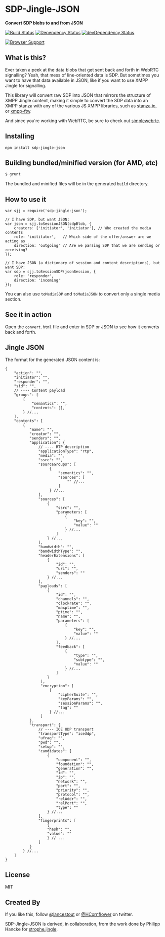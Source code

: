# SDP-Jingle-JSON
**Convert SDP blobs to and from JSON**

[![Build Status](https://travis-ci.org/otalk/sdp-jingle-json.png)](https://travis-ci.org/otalk/sdp-jingle-json)
[![Dependency Status](https://david-dm.org/otalk/sdp-jingle-json.png)](https://david-dm.org/otalk/sdp-jingle-json)
[![devDependency Status](https://david-dm.org/otalk/sdp-jingle-json/dev-status.png)](https://david-dm.org/otalk/sdp-jingle-json#info=devDependencies)

[![Browser Support](https://ci.testling.com/otalk/sdp-jingle-json.png)](https://ci.testling.com/otalk/sdp-jingle-json)


## What is this?

Ever taken a peek at the data blobs that get sent back and forth in WebRTC
signalling? Yeah, that mess of line-oriented data is SDP. But sometimes
you want to have that data available in JSON, like if you want to use XMPP
Jingle for signalling.

This library will convert raw SDP into JSON that mirrors the structure of
XMPP Jingle content, making it simple to convert the SDP data into an XMPP 
stanza with any of the various JS XMPP libraries, such as [stanza.io](https://github.com/otalk/stanza.io),
or [xmpp-ftw](https://github.com/lloydwatkin/xmpp-ftw).

And since you're working with WebRTC, be sure to check out
[simplewebrtc](http://simplewebrtc.com).


## Installing

```
npm install sdp-jingle-json
```

## Building bundled/minified version (for AMD, etc)

```sh
$ grunt
```

The bundled and minified files will be in the generated `build` directory.

## How to use it

```
var sjj = require('sdp-jingle-json');

// I have SDP, but want JSON:
var json = sjj.toSessionJSON(sdpBlob, {
    creators: ['initiator', 'initiator'], // Who created the media contents
    role: 'inititator',   // Which side of the offer/answer are we acting as
    direction: 'outgoing' // Are we parsing SDP that we are sending or receiving?
});

// I have JSON (a dictionary of session and content descriptions), but want SDP:
var sdp = sjj.toSessionSDP(jsonSession, {
    role: 'responder',
    direction: 'incoming'
});
```

You can also use `toMediaSDP` and `toMediaJSON` to convert only a single media section.

## See it in action

Open the `convert.html` file and enter in SDP or JSON to see how it converts back and forth.

## Jingle JSON

The format for the generated JSON content is:

```
{
    "action": "",
    "initiator": "",
    "responder": "",
    "sid": "",
    // ---- Content payload
    "groups": [
        {
            "semantics": "",
            "contents": [],
        } //...
    ],
    "contents": [
        {
           "name": "",
           "creator": "",
           "senders": "",
           "application": {
               // ---- RTP description
               "applicationType": "rtp",
               "media": "",
               "ssrc": "",
               "sourceGroups": [
                    {
                        "semantics": "",
                        "sources": [
                            "" //...
                        ]
                    } //...
               ],
               "sources": [
                   {
                       "ssrc": "",
                       "parameters: [
                           {
                               "key": "",
                               "value": ""
                           } //...
                       ]
                   } //...
               ],
               "bandwidth": "",
               "bandwidthType": "",
               "headerExtensions": [
                   {
                       "id": "",
                       "uri": "",
                       "senders": ""
                   } //...
               ],
               "payloads": [
                   {
                       "id": "",
                       "channels": "",
                       "clockrate": "",
                       "maxptime": "",
                       "ptime": "",
                       "name": "",
                       "parameters": [
                           {
                               "key": "",
                               "value": ""
                           } //...
                       ],
                       "feedback": [
                           {
                               "type": "",
                               "subtype": "",
                               "value": ""
                           } //...
                       ]
                   }
                ],
                "encryption": [
                    {
                        "cipherSuite": "",
                        "keyParams": "",
                        "sessionParams": "",
                        "tag": ""
                    } //...
                ]
           },
           "transport": {
               // ---- ICE UDP transport
               "transportType": "iceUdp",
               "ufrag": "",
               "pwd": "",
               "setup": "",
               "candidates": [
                   {
                       "component": "",
                       "foundation": "",
                       "generation": "",
                       "id": "",
                       "ip": "",
                       "network": "",
                       "port": "",
                       "priority": "",
                       "protocol": "",
                       "relAddr": "",
                       "relPort": "",
                       "type": ""
                   } //...
               ],
               "fingerprints": [
                   {
                   "hash": "",
                   "value": ""
                   } // ...
               ]
           }
        } //...
    ]
}
```

## License

MIT

## Created By

If you like this, follow [@lancestout](http://twitter.com/lancestout) or [@HCornflower](http://twitter.com/HCornflower) on twitter.

SDP-Jingle-JSON is derived, in collaboration, from the work done by Philipp Hancke for [strophe.jingle](https://github.com/estos/strophe.jingle).
